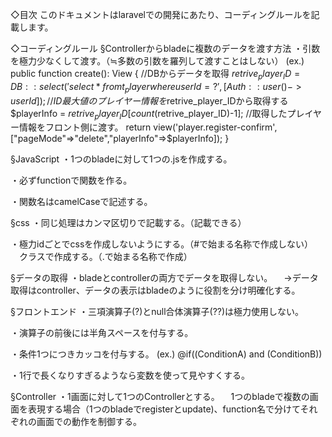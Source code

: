 ◇目次
このドキュメントはlaravelでの開発にあたり、コーディングルールを記載します。

◇コーディングルール
§Controllerからbladeに複数のデータを渡す方法
・引数を極力少なくして渡す。（≒多数の引数を羅列して渡すことはしない）
(ex.)
public function create(): View
{
	//DBからデータを取得
    $retrive_player_ID = DB::select('select * from t_player where userId = ?', [Auth::user()->userId]);
    //ID最大値のプレイヤー情報を$retrive_player_IDから取得する
    $playerInfo = $retrive_player_ID[count($retrive_player_ID)-1];
    //取得したプレイヤー情報をフロント側に渡す。
    return view('player.register-confirm',["pageMode"=>"delete","playerInfo"=>$playerInfo]);
}

§JavaScript
・1つのbladeに対して1つの.jsを作成する。

・必ずfunctionで関数を作る。

・関数名はcamelCaseで記述する。

§css
・同じ処理はカンマ区切りで記載する。（記載できる）

・極力idごとでcssを作成しないようにする。（#で始まる名称で作成しない）
　クラスで作成する。（.で始まる名称で作成）

§データの取得
・bladeとcontrollerの両方でデータを取得しない。
　→データ取得はcontroller、データの表示はbladeのように役割を分け明確化する。

§フロントエンド
・三項演算子(?)とnull合体演算子(??)は極力使用しない。

・演算子の前後には半角スペースを付与する。

・条件1つにつきカッコを付与する。
(ex.)
@if((ConditionA) and (ConditionB))

・1行で長くなりすぎるようなら変数を使って見やすくする。

§Controller
・1画面に対して1つのControllerとする。
　1つのbladeで複数の画面を表現する場合（1つのbladeでregisterとupdate)、function名で分けてそれぞれの画面での動作を制御する。
